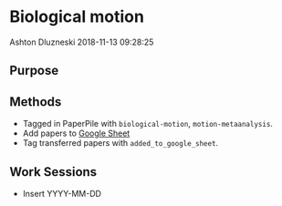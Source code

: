 Biological motion
================
Ashton Dluzneski
2018-11-13 09:28:25

Purpose
-------

Methods
-------

-   Tagged in PaperPile with `biological-motion`, `motion-metaanalysis`.
-   Add papers to [Google Sheet](https://docs.google.com/spreadsheets/d/1j6IeyOxoOYAlPrhivEqNRWCbDZ2FkjQ0iBY8C4kdi6o/edit?usp=sharing)
-   Tag transferred papers with `added_to_google_sheet`.

Work Sessions
-------------

-   Insert YYYY-MM-DD
